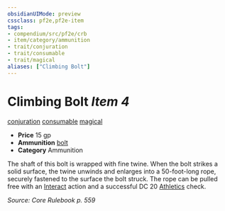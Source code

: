 ```yaml
---
obsidianUIMode: preview
cssclass: pf2e,pf2e-item
tags:
- compendium/src/pf2e/crb
- item/category/ammunition
- trait/conjuration
- trait/consumable
- trait/magical
aliases: ["Climbing Bolt"]
---
```

# Climbing Bolt *Item 4*  
[conjuration](../../../rules/traits/conjuration.md)  [consumable](../../../rules/traits/consumable.md)  [magical](../../../rules/traits/magical.md)  

- **Price** 15 gp
- **Ammunition** [bolt](bolt.md)
- **Category** Ammunition

The shaft of this bolt is wrapped with fine twine. When the bolt strikes a solid surface, the twine unwinds and enlarges into a 50-foot-long rope, securely fastened to the surface the bolt struck. The rope can be pulled free with an [Interact](../../../rules/actions/interact.md) action and a successful DC 20 [Athletics](../../skills.md#Athletics) check.

*Source: Core Rulebook p. 559*